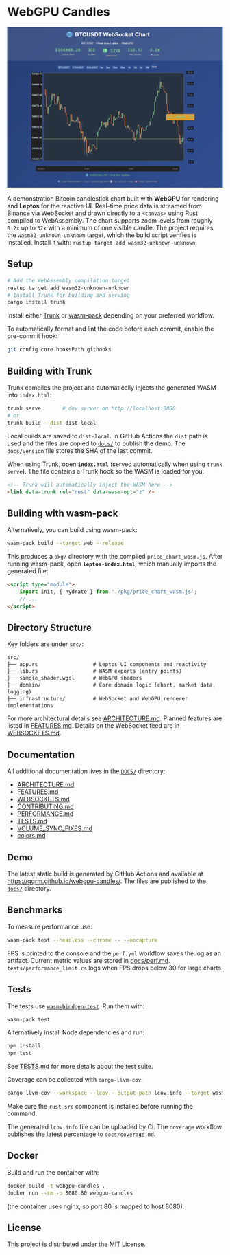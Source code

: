 # WebGPU Candles

![screenshot](res/screen.png)

A demonstration Bitcoin candlestick chart built with **WebGPU** for rendering and **Leptos** for the reactive UI. Real-time price data is streamed from Binance via WebSocket and drawn directly to a `<canvas>` using Rust compiled to WebAssembly.
The chart supports zoom levels from roughly `0.2x` up to `32x` with a minimum of one visible candle.
The project requires the `wasm32-unknown-unknown` target, which the build script verifies is installed. Install it with:
`rustup target add wasm32-unknown-unknown`.

## Setup

```bash
# Add the WebAssembly compilation target
rustup target add wasm32-unknown-unknown
# Install Trunk for building and serving
cargo install trunk
```

Install either [Trunk](https://trunkrs.dev/) or [wasm-pack](https://rustwasm.github.io/wasm-pack/) depending on your preferred workflow.

To automatically format and lint the code before each commit, enable the pre-commit hook:

```bash
git config core.hooksPath githooks
```

## Building with Trunk

Trunk compiles the project and automatically injects the generated WASM into `index.html`:

```bash
trunk serve       # dev server on http://localhost:8080
# or
trunk build --dist dist-local
```

Local builds are saved to `dist-local`. In GitHub Actions the `dist` path is
used and the files are copied to [`docs/`](docs/) to publish the demo.
The `docs/version` file stores the SHA of the last commit.

When using Trunk, open **`index.html`** (served automatically when using `trunk serve`). The file contains a Trunk hook so the WASM is loaded for you:

```html
<!-- Trunk will automatically inject the WASM here -->
<link data-trunk rel="rust" data-wasm-opt="z" />
```

## Building with wasm-pack

Alternatively, you can build using wasm-pack:

```bash
wasm-pack build --target web --release
```

This produces a `pkg/` directory with the compiled `price_chart_wasm.js`. After running wasm-pack, open **`leptos-index.html`**, which manually imports the generated file:

```html
<script type="module">
    import init, { hydrate } from './pkg/price_chart_wasm.js';
    // ...
</script>
```

## Directory Structure

Key folders are under `src/`:

```text
src/
├── app.rs                  # Leptos UI components and reactivity
├── lib.rs                  # WASM exports (entry points)
├── simple_shader.wgsl      # WebGPU shaders
├── domain/                 # Core domain logic (chart, market data, logging)
├── infrastructure/         # WebSocket and WebGPU renderer implementations
```

For more architectural details see [ARCHITECTURE.md](DOCS/ARCHITECTURE.md).
Planned features are listed in [FEATURES.md](DOCS/FEATURES.md).
Details on the WebSocket feed are in [WEBSOCKETS.md](DOCS/WEBSOCKETS.md).

## Documentation

All additional documentation lives in the [`DOCS/`](DOCS/) directory:

- [ARCHITECTURE.md](DOCS/ARCHITECTURE.md)
- [FEATURES.md](DOCS/FEATURES.md)
- [WEBSOCKETS.md](DOCS/WEBSOCKETS.md)
- [CONTRIBUTING.md](DOCS/CONTRIBUTING.md)
- [PERFORMANCE.md](DOCS/PERFORMANCE.md)
- [TESTS.md](DOCS/TESTS.md)
- [VOLUME_SYNC_FIXES.md](DOCS/VOLUME_SYNC_FIXES.md)
- [colors.md](DOCS/colors.md)

## Demo

The latest static build is generated by GitHub Actions and available at
<https://qqrm.github.io/webgpu-candles/>. The files are published to the
[`docs/`](docs/) directory.

## Benchmarks

To measure performance use:

```bash
wasm-pack test --headless --chrome -- --nocapture
```

FPS is printed to the console and the `perf.yml` workflow saves the log as an
artifact. Current metric values are stored in [docs/perf.md](docs/perf.md).
`tests/performance_limit.rs` logs when FPS drops below 30 for large charts.


## Tests

The tests use [`wasm-bindgen-test`](https://docs.rs/wasm-bindgen-test). Run
them with:

```bash
wasm-pack test
```

Alternatively install Node dependencies and run:

```bash
npm install
npm test
```

See [TESTS.md](DOCS/TESTS.md) for more details about the test suite.

Coverage can be collected with `cargo-llvm-cov`:

```bash
cargo llvm-cov --workspace --lcov --output-path lcov.info --target wasm32-unknown-unknown -Z build-std=std,panic_abort
```
Make sure the `rust-src` component is installed before running the command.

The generated `lcov.info` file can be uploaded by CI.
The `coverage` workflow publishes the latest percentage to `docs/coverage.md`.
## Docker

Build and run the container with:
```bash
docker build -t webgpu-candles .
docker run --rm -p 8080:80 webgpu-candles
```
(the container uses nginx, so port 80 is mapped to host 8080).


## License
This project is distributed under the [MIT License](LICENSE).

